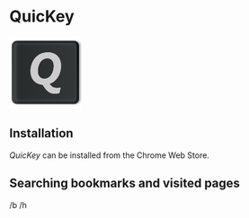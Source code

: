 # QuicKey

![QuicKey](img/icon-128.png)


## Installation

*QuicKey* can be installed from the Chrome Web Store.


## Searching bookmarks and visited pages

/b
/h
